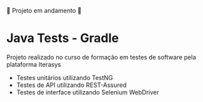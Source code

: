 :construction:  Projeto em andamento  :construction:
# Java Tests - Gradle

Projeto realizado no curso de formação em testes de software pela plataforma Iterasys

* Testes unitários utilizando TestNG
* Testes de API utilizando REST-Assured
* Testes de interface utilizando Selenium WebDriver

